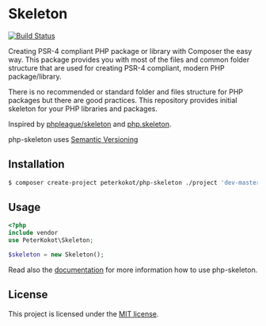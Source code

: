 # Skeleton

[![Build Status](https://secure.travis-ci.org/peterkokot/php-skeleton.png?branch=master)](http://travis-ci.org/peterkokot/php-skeleton)

Creating PSR-4 compliant PHP package or library with Composer the easy way. This package provides you with
most of the files and common folder structure that are used for creating PSR-4 compliant, modern PHP
package/library.

There is no recommended or standard folder and files structure for PHP packages but there are good practices.
This repository provides initial skeleton for your PHP libraries and packages.

Inspired by [phpleague/skeleton](https://github.com/thephpleague/skeleton) and [php.skeleton](https://github.com/koriym/PHP.Skeleton).

php-skeleton uses [Semantic Versioning](http://semver.org)

## Installation

```bash
$ composer create-project peterkokot/php-skeleton ./project 'dev-master'
```

## Usage

```php
<?php
include vendor
use PeterKokot\Skeleton;

$skeleton = new Skeleton();
```

Read also the [documentation](doc/index.md) for more information how to use php-skeleton.

## License

This project is licensed under the [MIT license](LICENSE).
